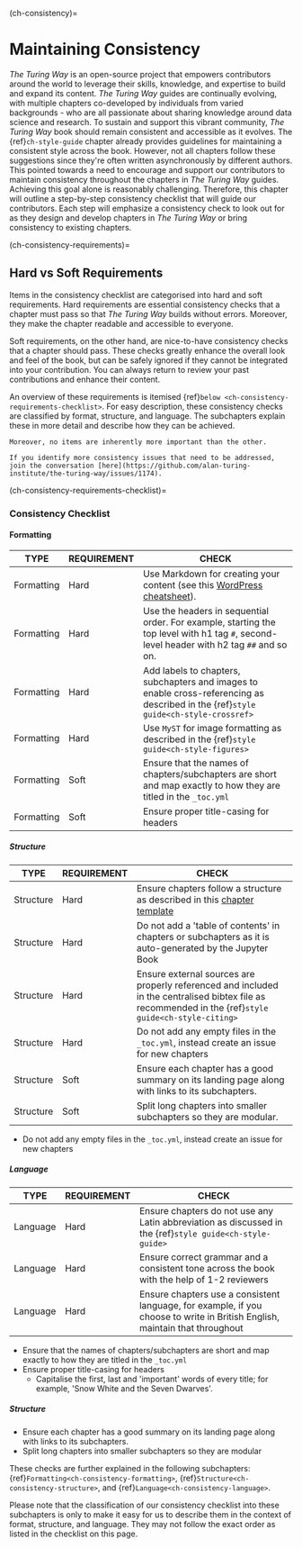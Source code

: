 (ch-consistency)=
# Maintaining Consistency

_The Turing Way_ is an open-source project that empowers contributors around the world to leverage their skills, knowledge, and expertise to build and expand its content.
_The Turing Way_ guides are continually evolving, with multiple chapters co-developed by individuals from varied backgrounds - who are all passionate about sharing knowledge around data science and research.
To sustain and support this vibrant community, _The Turing Way_ book should remain consistent and accessible as it evolves. 
The {ref}`ch-style-guide` chapter already provides guidelines for maintaining a consistent style across the book. However, not all chapters follow these suggestions since they're often written asynchronously by different authors. 
This pointed towards a need to encourage and support our contributors to maintain consistency throughout the chapters in _The Turing Way_ guides. 
Achieving this goal alone is reasonably challenging. 
Therefore, this chapter will outline a step-by-step consistency checklist that will guide our contributors.
Each step will emphasize a consistency check to look out for as they design and develop chapters in _The Turing Way_ or bring consistency to existing chapters.

(ch-consistency-requirements)=
## Hard vs Soft Requirements

Items in the consistency checklist are categorised into hard and soft requirements. 
Hard requirements are essential consistency checks that a chapter must pass so that _The Turing Way_ builds without errors.
Moreover, they make the chapter readable and accessible to everyone.

Soft requirements, on the other hand, are nice-to-have consistency checks that a chapter should pass. 
These checks greatly enhance the overall look and feel of the book, but can be safely ignored if they cannot be integrated into your contribution.
You can always return to review your past contributions and enhance their content.

An overview of these requirements is itemised {ref}`below <ch-consistency-requirements-checklist>`. 
For easy description, these consistency checks are classified by format, structure, and language. The subchapters explain these in more detail and describe how they can be achieved. 

```{important} Please note that these requirements are not exhaustive or definitive, and neither are their classifications rigid.
Moreover, no items are inherently more important than the other.

If you identify more consistency issues that need to be addressed, join the conversation [here](https://github.com/alan-turing-institute/the-turing-way/issues/1174).

```

(ch-consistency-requirements-checklist)=
### Consistency Checklist

#### Formatting

TYPE | REQUIREMENT | CHECK  
---- | ----------- | ----- 
Formatting | Hard | Use Markdown for creating your content (see this [WordPress cheatsheet](https://wordpress.com/support/markdown-quick-reference/)).
Formatting | Hard | Use the headers in sequential order. For example, starting the top level with h1 tag `#`, second-level header with h2 tag `##` and so on.
Formatting | Hard | Add labels to chapters, subchapters and images to enable cross-referencing as described in the {ref}`style guide<ch-style-crossref>` 
Formatting | Hard | Use `MyST` for image formatting as described in the {ref}`style guide<ch-style-figures>` 
Formatting | Soft | Ensure that the names of chapters/subchapters are short and map exactly to how they are titled in the `_toc.yml` 
Formatting | Soft | Ensure proper title-casing for headers | Capitalise the first, last and 'important' words of every title; for example, 'Snow White and the Seven Dwarves'. 


##### Structure

TYPE | REQUIREMENT | CHECK 
---- | ----------- | ----- 
Structure | Hard | Ensure chapters follow a structure as described in this [chapter template](https://github.com/alan-turing-institute/the-turing-way/blob/master/templates/CHAPTER_TEMPLATE.md)
Structure | Hard | Do not add a 'table of contents' in chapters or subchapters as it is auto-generated by the Jupyter Book
Structure | Hard | Ensure external sources are properly referenced and included in the centralised bibtex file as recommended in the {ref}`style guide<ch-style-citing>`
Structure | Hard | Do not add any empty files in the `_toc.yml`, instead create an issue for new chapters
Structure | Soft | Ensure each chapter has a good summary on its landing page along with links to its subchapters.
Structure | Soft | Split long chapters into smaller subchapters so they are modular.
  
  - Do not add any empty files in the `_toc.yml`, instead create an issue for new chapters

##### Language

TYPE | REQUIREMENT | CHECK 
---- | ----------- | ----- 
Language | Hard | Ensure chapters do not use any Latin abbreviation as discussed in the {ref}`style guide<ch-style-guide>`
Language | Hard | Ensure correct grammar and a consistent tone across the book with the help of 1-2 reviewers
Language | Hard | Ensure chapters use a consistent language, for example, if you choose to write in British English, maintain that throughout



- Ensure that the names of chapters/subchapters are short and map exactly to how they are titled in the `_toc.yml`
- Ensure proper title-casing for headers
  - Capitalise the first, last and 'important' words of every title; for example, 'Snow White and the Seven Dwarves'.

##### Structure

  - Ensure each chapter has a good summary on its landing page along with links to its subchapters.
  - Split long chapters into smaller subchapters so they are modular
  

These checks are further explained in the following subchapters: {ref}`Formatting<ch-consistency-formatting>`, {ref}`Structure<ch-consistency-structure>`, and {ref}`Language<ch-consistency-language>`.

Please note that the classification of our consistency checklist into these subchapters is only to make it easy for us to describe them in the context of format, structure, and language.
They may not follow the exact order as listed in the checklist on this page.
